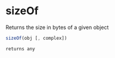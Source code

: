 # sizeOf

Returns the size in bytes of a given object

```javascript
sizeOf(obj [, complex])
```

```javascript
returns any
```
